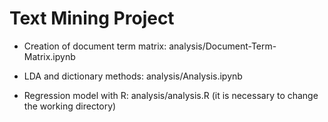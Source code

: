 # Text Mining Project

- Creation of document term matrix: analysis/Document-Term-Matrix.ipynb

- LDA and dictionary methods: analysis/Analysis.ipynb

- Regression model with R: analysis/analysis.R (it is necessary to change the working directory)
